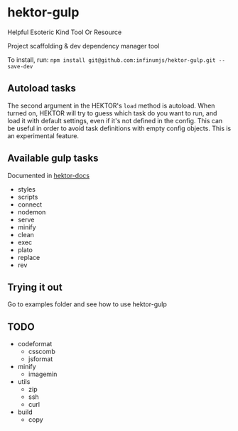 # hektor-gulp

Helpful Esoteric Kind Tool Or Resource

Project scaffolding &amp; dev dependency manager tool

To install, run: ``npm install git@github.com:infinumjs/hektor-gulp.git --save-dev``

## Autoload tasks
The second argument in the HEKTOR's ``load`` method is autoload. When turned on, HEKTOR will try to guess which task do you want to run, and load it with default settings, even if it's not defined in the config. This can be useful in order to avoid task definitions with empty config objects.
This is an experimental feature.

## Available gulp tasks

Documented in [hektor-docs](https://github.com/infinumjs/hektor-docs)

* styles
* scripts
* connect
* nodemon
* serve
* minify
* clean
* exec
* plato
* replace
* rev

## Trying it out

Go to examples folder and see how to use hektor-gulp

## TODO

* codeformat
  * csscomb
  * jsformat
* minify
  * imagemin
* utils
  * zip
  * ssh
  * curl
* build
  * copy
